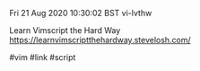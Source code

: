
Fri 21 Aug 2020 10:30:02 BST
vi-lvthw







Learn Vimscript the Hard Way
https://learnvimscriptthehardway.stevelosh.com/


#vim #link #script
